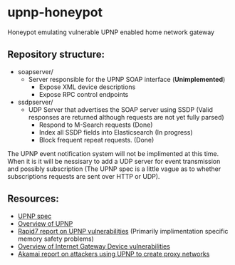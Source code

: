 # upnp-honeypot
Honeypot emulating vulnerable UPNP enabled home network gateway

## Repository structure:
- soapserver/
	- Server responsible for the UPNP SOAP interface (**Unimplemented**)
		- Expose XML device descriptions
		- Expose RPC control endpoints
- ssdpserver/
	- UDP Server that advertises the SOAP server using SSDP (Valid responses are returned although requests are not yet fully parsed)
		- Respond to M-Search requests (Done)
		- Index all SSDP fields into Elasticsearch (In progress)
		- Block frequent repeat requests. (Done)

The UPNP event notification system will not be implimented at this time.
When it is it will be nessisary to add a UDP server for event transmission and possibly subscription
(The UPNP spec is a little vague as to whether subscriptions requests are sent over HTTP or UDP).

## Resources:
- [UPNP spec](http://upnp.org/specs/arch/UPnP-arch-DeviceArchitecture-v1.1.pdf)
- [Overview of UPNP](http://www.upnp-hacks.org/upnp.html)
- [Rapid7 report on UPNP vulnerabilities](https://information.rapid7.com/rs/411-NAK-970/images/SecurityFlawsUPnP%20(1).pdf) (Primarily implimentation specific memory safety problems)
- [Overview of Internet Gateway Device vulnerabilities](http://www.upnp-hacks.org/igd.html)
- [Akamai report on attackers using UPNP to create proxy networks](https://www.akamai.com/us/en/multimedia/documents/white-paper/upnproxy-blackhat-proxies-via-nat-injections-white-paper.pdf)
